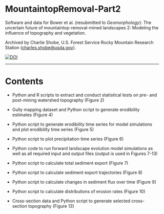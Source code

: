 # MountaintopRemoval-Part2
Software and data for Bower et al. (resubmitted to *Geomorphology*): The 
uncertain future of mountaintop-removal-mined landscapes 2: Modeling the influence of topography and vegetation.

Archived by Charlie Shobe, U.S. Forest Service Rocky Mountain Research 
Station (charles.shobe@usda.gov).

[![DOI](https://zenodo.org/badge/716265138.svg)](https://zenodo.org/doi/10.5281/zenodo.10087618)

---

# Contents

- Python and R scripts to extract and conduct statistical tests on pre- 
and post-mining watershed topography (Figure 2)

- Gully mapping dataset and Python script to generate erodibility 
estimates (Figure 4)

- Python script to generate erodibility time series for model simulations 
and plot erodibility time series (Figure 5)

- Python script to plot precipitation time series (Figure 6)

- Python code to run forward landscape evolution model simulations as well 
as all required input and output files (output is used in Figures 7-13)

- Python script to calculate total sediment export (Figure 7)

- Python script to calculate sediment export trajectories (Figure 8)

- Python script to calculate changes in sediment flux over time (Figure 9)

- Python script to calculate distributions of erosion rates (Figure 10)

- Cross-section data and Python script to generate selected cross-section 
topography (Figure 13)
